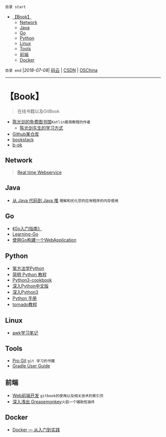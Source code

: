 `目录 start`
 
- [【Book】](#book)
    - [Network](#network)
    - [Java](#java)
    - [Go](#go)
    - [Python](#python)
    - [Linux](#linux)
    - [Tools](#tools)
    - [前端](#前端)
    - [Docker](#docker)

`目录 end` |_2018-07-08_| [码云](https://gitee.com/gin9) | [CSDN](http://blog.csdn.net/kcp606) | [OSChina](https://my.oschina.net/kcp1104)
****************************************
# 【Book】
> 在线书籍以及GitBook

- [陈光剑的免费图书馆](https://universsky.github.io/)`Kotlin极简教程的作者`
    - [陈光剑先生的学习方式](https://github.com/judasn/hexo-blog/blob/master/2016/02/My-Learning-Way.md) 
- [Github某仓库](https://github.com/EbookFoundation/free-programming-books)
- [bookstack](https://www.bookstack.cn/)
- [b-ok](http://b-ok.xyz)

## Network
> [Real time Webservice](http://ceur-ws.org/Vol-601/EOMAS10_paper13.pdf)

## Java
- [从 Java 代码到 Java 堆](https://www.ibm.com/developerworks/cn/java/j-codetoheap/) `理解和优化您的应用程序的内存使用`

## Go
- [《Go入门指南》](https://github.com/Unknwon/the-way-to-go_ZH_CN)
- [Learning-Go](https://github.com/mikespook/Learning-Go-zh-cn)
- [使用Go构建一个WebApplication](https://github.com/astaxie/build-web-application-with-golang)

## Python
- [笨方法学Python](http://www.ttlsa.com/docs/learn-python-the-hard-way/)
- [简明 Python 教程](http://www.ttlsa.com/docs/jianming-python/python/)
- [Python3-cookbook](https://github.com/yidao620c/python3-cookbook)
- [深入Python中文版](http://www.ttlsa.com/docs/dive-into-python/)
- [深入Python3](http://www.ttlsa.com/docs/dive-into-python3/)
- [Python 手册](http://www.ttlsa.com/docs/python_hb/)
- [tornado教程](http://www.ttlsa.com/docs/tornado/)

## Linux
- [awk学习笔记](http://www.ttlsa.com/docs/awk/)

## Tools
- [Pro Git](https://git-scm.com/book/zh/v2) `git 学习的书籍`
- [Gradle User Guide](https://www.gitbook.com/book/dongchuan/gradle-user-guide-/details)

## 前端
- [Web前端开发](http://caibaojian.com/gitbook/format/cover.html) `gitbook的使用以及相关技术的索引页`
- [深入浅出 Greasemonkey](http://www.ttlsa.com/docs/greasemonkey/#basic.what)`火狐一个辅助性插件`

## Docker
- [Docker — 从入门到实践](https://www.gitbook.com/book/yeasy/docker_practice/details)